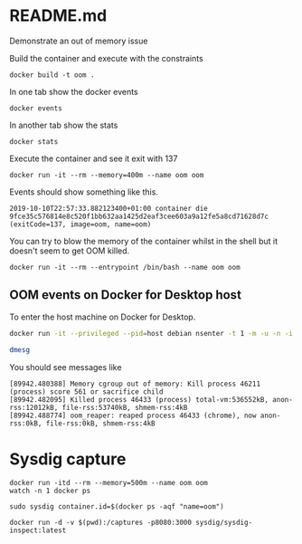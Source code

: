 # README.md
Demonstrate an out of memory issue

Build the container and execute with the constraints
```
docker build -t oom .   
```

In one tab show the docker events
```
docker events
```

In another tab show the stats
``` 
docker stats
```

Execute the container and see it exit with 137
```
docker run -it --rm --memory=400m --name oom oom 
```


Events should show something like this.
```
2019-10-10T22:57:33.882123400+01:00 container die 9fce35c576814e8c520f1bb632aa1425d2eaf3cee603a9a12fe5a8cd71628d7c (exitCode=137, image=oom, name=oom)
```

You can try to blow the memory of the container whilst in the shell but it doesn't seem to get OOM killed. 
```
docker run -it --rm --entrypoint /bin/bash --name oom oom       
```

## OOM events on Docker for Desktop host 
To enter the host machine on Docker for Desktop.

```sh
docker run -it --privileged --pid=host debian nsenter -t 1 -m -u -n -i sh
```

```sh
dmesg
```

You should see messages like
```
[89942.480388] Memory cgroup out of memory: Kill process 46211 (process) score 561 or sacrifice child
[89942.482095] Killed process 46433 (process) total-vm:536552kB, anon-rss:12012kB, file-rss:53740kB, shmem-rss:4kB
[89942.488774] oom_reaper: reaped process 46433 (chrome), now anon-rss:0kB, file-rss:0kB, shmem-rss:4kB
```


# Sysdig capture

```
docker run -itd --rm --memory=500m --name oom oom
watch -n 1 docker ps 
```

```
sudo sysdig container.id=$(docker ps -aqf "name=oom")
```

```
docker run -d -v $(pwd):/captures -p8080:3000 sysdig/sysdig-inspect:latest
```